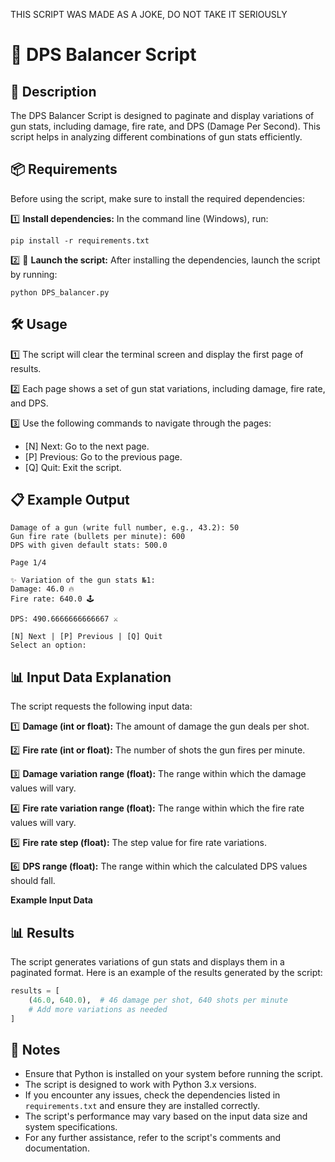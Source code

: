 THIS SCRIPT WAS MADE AS A JOKE, DO NOT TAKE IT SERIOUSLY 



# 🔫 DPS Balancer Script

## 📖 Description
The DPS Balancer Script is designed to paginate and display variations of gun stats, including damage, fire rate, and DPS (Damage Per Second). This script helps in analyzing different combinations of gun stats efficiently.

## 📦 Requirements
Before using the script, make sure to install the required dependencies:

1️⃣ **Install dependencies:**
   In the command line (Windows), run:
   ```
   pip install -r requirements.txt
   ```

2️⃣ 🚀 **Launch the script:** After installing the dependencies, launch the script by running:
   ```
   python DPS_balancer.py
   ```

## 🛠️ Usage
1️⃣ The script will clear the terminal screen and display the first page of results.

2️⃣ Each page shows a set of gun stat variations, including damage, fire rate, and DPS.

3️⃣ Use the following commands to navigate through the pages:
 - [N] Next: Go to the next page.
 - [P] Previous: Go to the previous page.
 - [Q] Quit: Exit the script.

## 📋 Example Output
   ```
   Damage of a gun (write full number, e.g., 43.2): 50
   Gun fire rate (bullets per minute): 600
   DPS with given default stats: 500.0

   Page 1/4

   ✨ Variation of the gun stats №1:
   Damage: 46.0 🔥
   Fire rate: 640.0 🕹️

   DPS: 490.6666666666667 ⚔️

   [N] Next | [P] Previous | [Q] Quit
   Select an option:
   ```

## 📊 Input Data Explanation
The script requests the following input data:

1️⃣ **Damage (int or float):** The amount of damage the gun deals per shot.

2️⃣ **Fire rate (int or float):** The number of shots the gun fires per minute.

3️⃣ **Damage variation range (float):** The range within which the damage values will vary.

4️⃣ **Fire rate variation range (float):** The range within which the fire rate values will vary.

5️⃣ **Fire rate step (float):** The step value for fire rate variations.

6️⃣ **DPS range (float):** The range within which the calculated DPS values should fall.

**Example Input Data**

## 📊 Results
The script generates variations of gun stats and displays them in a paginated format. Here is an example of the results generated by the script:

```python
results = [
    (46.0, 640.0),  # 46 damage per shot, 640 shots per minute
    # Add more variations as needed
]
```
## 📝 Notes
- Ensure that Python is installed on your system before running the script.
- The script is designed to work with Python 3.x versions.
- If you encounter any issues, check the dependencies listed in `requirements.txt` and ensure they are installed correctly.
- The script's performance may vary based on the input data size and system specifications.
- For any further assistance, refer to the script's comments and documentation.

